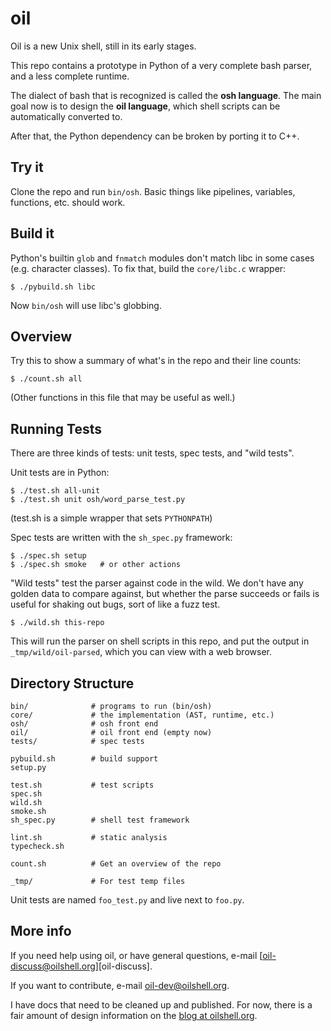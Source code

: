 oil
===

Oil is a new Unix shell, still in its early stages.

This repo contains a prototype in Python of a very complete bash parser, and a
less complete runtime.

The dialect of bash that is recognized is called the **osh language**.  The
main goal now is to design the **oil language**, which shell scripts can be
automatically converted to.

After that, the Python dependency can be broken by porting it to C++.

Try it
------

Clone the repo and run `bin/osh`.  Basic things like pipelines, variables,
functions, etc. should work.

Build it
--------

Python's builtin `glob` and `fnmatch` modules don't match libc in some cases
(e.g. character classes).  To fix that, build the `core/libc.c` wrapper:

    $ ./pybuild.sh libc

Now `bin/osh` will use libc's globbing.

Overview
--------

Try this to show a summary of what's in the repo and their line counts:

    $ ./count.sh all

(Other functions in this file that may be useful as well.)

Running Tests
-------------

There are three kinds of tests: unit tests, spec tests, and "wild tests".

Unit tests are in Python:

    $ ./test.sh all-unit
    $ ./test.sh unit osh/word_parse_test.py

(test.sh is a simple wrapper that sets `PYTHONPATH`)

Spec tests are written with the `sh_spec.py` framework:

    $ ./spec.sh setup
    $ ./spec.sh smoke   # or other actions

"Wild tests" test the parser against code in the wild.  We don't have any
golden data to compare against, but whether the parse succeeds or fails is
useful for shaking out bugs, sort of like a fuzz test.

    $ ./wild.sh this-repo

This will run the parser on shell scripts in this repo, and put the output in
`_tmp/wild/oil-parsed`, which you can view with a web browser.

Directory Structure
-------------------

    bin/              # programs to run (bin/osh)
    core/             # the implementation (AST, runtime, etc.)
    osh/              # osh front end
    oil/              # oil front end (empty now)
    tests/            # spec tests

    pybuild.sh        # build support
    setup.py

    test.sh           # test scripts
    spec.sh
    wild.sh
    smoke.sh
    sh_spec.py        # shell test framework

    lint.sh           # static analysis
    typecheck.sh

    count.sh          # Get an overview of the repo

    _tmp/             # For test temp files

Unit tests are named `foo_test.py` and live next to `foo.py`.

More info
---------

If you need help using oil, or have general questions, e-mail
[oil-discuss@oilshell.org][oil-discuss].

[oil-dev]: http://lists.oilshell.org/listinfo.cgi/oil-discuss-oilshell.org

If you want to contribute, e-mail [oil-dev@oilshell.org][oil-dev].

[oil-dev]: http://lists.oilshell.org/listinfo.cgi/oil-dev-oilshell.org

I have docs that need to be cleaned up and published.  For now, there is a fair
amount of design information on
the [blog at oilshell.org](http://www.oilshell.org/blog/).

